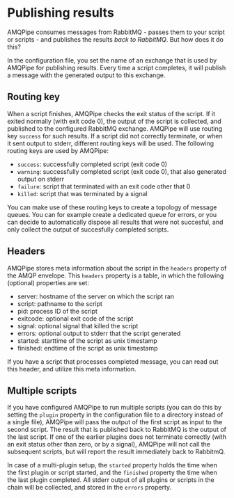# Publishing results

AMQPipe consumes messages from RabbitMQ - passes them to your script or scripts -
and publishes the results _back to RabbitMQ_. But how does it do this?

In the configuration file, you set the name of an exchange that is used by 
AMQPipe for publishing results. Every time a script completes, it will
publish a message with the generated output to this exchange.


## Routing key

When a script finishes, AMQPipe checks the exit status of the script. If it
exited normally (with exit code 0), the output of the script is collected,
and published to the configured RabbitMQ exchange. AMQPipe will use routing key 
`success` for such results. If a script did not correctly terminate, or when
it sent output to stderr, different routing keys will be used. The following 
routing keys are used by AMQPipe:

* `success`: successfully completed script (exit code 0)
* `warning`: successfully completed script (exit code 0), that also generated output on stderr
* `failure`: script that terminated with an exit code other that 0
* `killed`: script that was terminated by a signal

You can make use of these routing keys to create a topology of message queues.
You can for example create a dedicated queue for errors, or you can decide
to automatically dispose all results that were not succesful, and only
collect the output of succesfully completed scripts.


## Headers

AMQPipe stores meta information about the script in the `headers` property
of the AMQP envelope. This `headers` property is a table, in which the 
following (optional) properties are set:

* server: hostname of the server on which the script ran
* script: pathname to the script
* pid: process ID of the script
* exitcode: optional exit code of the script
* signal: optional signal that killed the script
* errors: optional output to stderr that the script generated
* started: starttime of the script as unix timestamp
* finished: endtime of the script as unix timestamp

If you have a script that processes completed message, you can read out this
header, and utilize this meta information.


## Multiple scripts

If you have configured AMQPipe to run multiple scripts (you can do this by setting
the `plugin` property in the configuration file to a directory instead of a single
file), AMQPipe will pass the output of the first script as input to the second
script. The result that is published back to RabbitMQ is the output of the last
script. If one of the earlier plugins does not terminate correctly (with an exit 
status other than zero, or by a signal), AMQPipe will not call the subsequent 
scripts, but will report the result immediately back to RabbitmQ.

In case of a multi-plugin setup, the `started` property holds the time when the
first plugin or script started, and the `finished` property the time when the
last plugin completed. All stderr output of all plugins or scripts in the chain
will be collected, and stored in the `errors` property.
